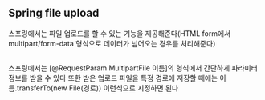 ## Spring file upload
스프링에서는 파일 업로드를 할 수 있는 기능을 제공해준다(HTML form에서 multipart/form-data 형식으로 데이터가 넘어오는 경우를 처리해준다)
##
스프링에서는 [@RequestParam MultipartFile 이름]의 형식에서 간단하게 파라미터 정보를 받을 수 있다 또한 받은 업로드 파일을 특정 경로에 저장할 때에는
이름.transferTo(new File(경로)) 이런식으로 지정하면 된다
